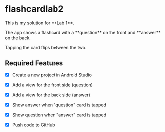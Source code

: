 ﻿# flashcardlab2

This is my solution for \*\*Lab 1\*\*.  

The app shows a flashcard with a \*\*question\*\* on the front and \*\*answer\*\* on the back.  

Tapping the card flips between the two.

## Required Features

- [x] Create a new project in Android Studio

- [x] Add a view for the front side (question)

- [x] Add a view for the back side (answer)

- [x] Show answer when "question" card is tapped

- [x] Show question when "answer" card is tapped

- [x] Push code to GitHub


